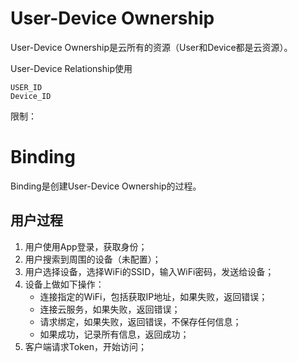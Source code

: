 # User-Device Ownership 

User-Device Ownership是云所有的资源（User和Device都是云资源）。

User-Device Relationship使用

```
USER_ID
Device_ID
```

限制：

# Binding

Binding是创建User-Device Ownership的过程。

## 用户过程

1. 用户使用App登录，获取身份；
2. 用户搜索到周围的设备（未配置）；
3. 用户选择设备，选择WiFi的SSID，输入WiFi密码，发送给设备；
4. 设备上做如下操作：
    + 连接指定的WiFi，包括获取IP地址，如果失败，返回错误；
    + 连接云服务，如果失败，返回错误；
    + 请求绑定，如果失败，返回错误，不保存任何信息；
    + 如果成功，记录所有信息，返回成功；
5. 客户端请求Token，开始访问；





